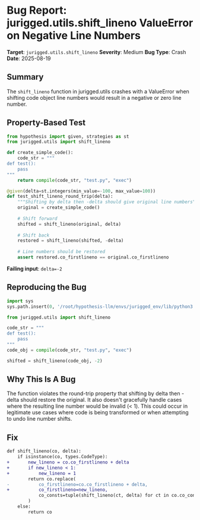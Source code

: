 # Bug Report: jurigged.utils.shift_lineno ValueError on Negative Line Numbers

**Target**: `jurigged.utils.shift_lineno`
**Severity**: Medium
**Bug Type**: Crash
**Date**: 2025-08-19

## Summary

The `shift_lineno` function in jurigged.utils crashes with a ValueError when shifting code object line numbers would result in a negative or zero line number.

## Property-Based Test

```python
from hypothesis import given, strategies as st
from jurigged.utils import shift_lineno

def create_simple_code():
    code_str = """
def test():
    pass
"""
    return compile(code_str, "test.py", "exec")

@given(delta=st.integers(min_value=-100, max_value=100))
def test_shift_lineno_round_trip(delta):
    """Shifting by delta then -delta should give original line numbers"""
    original = create_simple_code()
    
    # Shift forward
    shifted = shift_lineno(original, delta)
    
    # Shift back
    restored = shift_lineno(shifted, -delta)
    
    # Line numbers should be restored
    assert restored.co_firstlineno == original.co_firstlineno
```

**Failing input**: `delta=-2`

## Reproducing the Bug

```python
import sys
sys.path.insert(0, '/root/hypothesis-llm/envs/jurigged_env/lib/python3.13/site-packages')

from jurigged.utils import shift_lineno

code_str = """
def test():
    pass
"""
code_obj = compile(code_str, "test.py", "exec")

shifted = shift_lineno(code_obj, -2)
```

## Why This Is A Bug

The function violates the round-trip property that shifting by delta then -delta should restore the original. It also doesn't gracefully handle cases where the resulting line number would be invalid (< 1). This could occur in legitimate use cases where code is being transformed or when attempting to undo line number shifts.

## Fix

```diff
def shift_lineno(co, delta):
    if isinstance(co, types.CodeType):
+       new_lineno = co.co_firstlineno + delta
+       if new_lineno < 1:
+           new_lineno = 1
        return co.replace(
-           co_firstlineno=co.co_firstlineno + delta,
+           co_firstlineno=new_lineno,
            co_consts=tuple(shift_lineno(ct, delta) for ct in co.co_consts),
        )
    else:
        return co
```